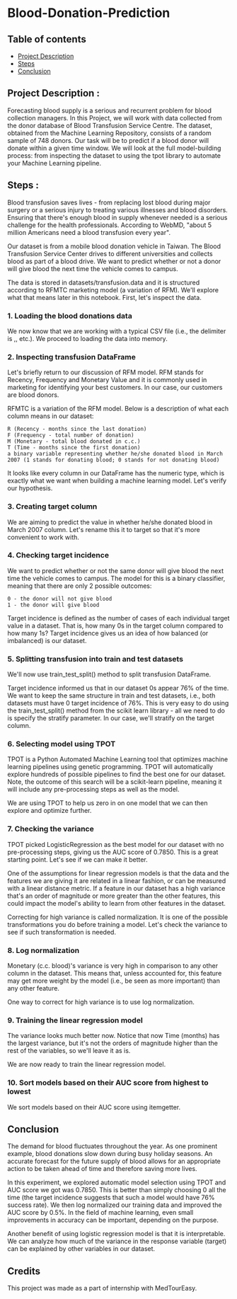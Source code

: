 # Blood-Donation-Prediction

## Table of contents
* [Project Description](#project-description)
* [Steps](#steps)
* [Conclusion](#conclusion)


## Project Description :
Forecasting blood supply is a serious and recurrent problem for blood collection managers. In this Project, we will work with data collected from the donor database of Blood Transfusion Service Centre. The dataset, obtained from the Machine Learning Repository, consists of a random sample of 748 donors. Our task will be to predict if a blood donor will donate within a given time window. We will look at the full model-building process: from inspecting the dataset to using the tpot library to automate your Machine Learning pipeline.

## Steps :
Blood transfusion saves lives - from replacing lost blood during major surgery or a serious injury to treating various illnesses and blood disorders. Ensuring that there's enough blood in supply whenever needed is a serious challenge for the health professionals. According to WebMD, "about 5 million Americans need a blood transfusion every year".

Our dataset is from a mobile blood donation vehicle in Taiwan. The Blood Transfusion Service Center drives to different universities and collects blood as part of a blood drive. We want to predict whether or not a donor will give blood the next time the vehicle comes to campus.

The data is stored in datasets/transfusion.data and it is structured according to RFMTC marketing model (a variation of RFM). We'll explore what that means later in this notebook. First, let's inspect the data.

### 1. Loading the blood donations data
We now know that we are working with a typical CSV file (i.e., the delimiter is ,, etc.). We proceed to loading the data into memory.

### 2. Inspecting transfusion DataFrame
Let's briefly return to our discussion of RFM model. RFM stands for Recency, Frequency and Monetary Value and it is commonly used in marketing for identifying your best customers. In our case, our customers are blood donors.

RFMTC is a variation of the RFM model. Below is a description of what each column means in our dataset:

    R (Recency - months since the last donation)
    F (Frequency - total number of donation)
    M (Monetary - total blood donated in c.c.)
    T (Time - months since the first donation)
    a binary variable representing whether he/she donated blood in March 2007 (1 stands for donating blood; 0 stands for not donating blood)

It looks like every column in our DataFrame has the numeric type, which is exactly what we want when building a machine learning model. Let's verify our hypothesis.

### 3. Creating target column
We are aiming to predict the value in whether he/she donated blood in March 2007 column. Let's rename this it to target so that it's more convenient to work with.

### 4. Checking target incidence
We want to predict whether or not the same donor will give blood the next time the vehicle comes to campus. The model for this is a binary classifier, meaning that there are only 2 possible outcomes:

    0 - the donor will not give blood
    1 - the donor will give blood

Target incidence is defined as the number of cases of each individual target value in a dataset. That is, how many 0s in the target column compared to how many 1s? Target incidence gives us an idea of how balanced (or imbalanced) is our dataset.

### 5. Splitting transfusion into train and test datasets
We'll now use train_test_split() method to split transfusion DataFrame.

Target incidence informed us that in our dataset 0s appear 76% of the time. We want to keep the same structure in train and test datasets, i.e., both datasets must have 0 target incidence of 76%. This is very easy to do using the train_test_split() method from the scikit learn library - all we need to do is specify the stratify parameter. In our case, we'll stratify on the target column.

### 6. Selecting model using TPOT
TPOT is a Python Automated Machine Learning tool that optimizes machine learning pipelines using genetic programming. TPOT will automatically explore hundreds of possible pipelines to find the best one for our dataset. Note, the outcome of this search will be a scikit-learn pipeline, meaning it will include any pre-processing steps as well as the model.

We are using TPOT to help us zero in on one model that we can then explore and optimize further.

### 7. Checking the variance
TPOT picked LogisticRegression as the best model for our dataset with no pre-processing steps, giving us the AUC score of 0.7850. This is a great starting point. Let's see if we can make it better.

One of the assumptions for linear regression models is that the data and the features we are giving it are related in a linear fashion, or can be measured with a linear distance metric. If a feature in our dataset has a high variance that's an order of magnitude or more greater than the other features, this could impact the model's ability to learn from other features in the dataset.

Correcting for high variance is called normalization. It is one of the possible transformations you do before training a model. Let's check the variance to see if such transformation is needed.

### 8. Log normalization
Monetary (c.c. blood)'s variance is very high in comparison to any other column in the dataset. This means that, unless accounted for, this feature may get more weight by the model (i.e., be seen as more important) than any other feature.

One way to correct for high variance is to use log normalization.

### 9. Training the linear regression model
The variance looks much better now. Notice that now Time (months) has the largest variance, but it's not the orders of magnitude higher than the rest of the variables, so we'll leave it as is.

We are now ready to train the linear regression model.

### 10. Sort models based on their AUC score from highest to lowest
We sort models based on their AUC score using itemgetter.

## Conclusion
The demand for blood fluctuates throughout the year. As one prominent example, blood donations slow down during busy holiday seasons. An accurate forecast for the future supply of blood allows for an appropriate action to be taken ahead of time and therefore saving more lives.

In this experiment, we explored automatic model selection using TPOT and AUC score we got was 0.7850. This is better than simply choosing 0 all the time (the target incidence suggests that such a model would have 76% success rate). We then log normalized our training data and improved the AUC score by 0.5%. In the field of machine learning, even small improvements in accuracy can be important, depending on the purpose.

Another benefit of using logistic regression model is that it is interpretable. We can analyze how much of the variance in the response variable (target) can be explained by other variables in our dataset.

## Credits
This project was made as a part of internship with MedTourEasy.
